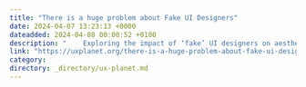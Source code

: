 ```yaml
---
title: "There is a huge problem about Fake UI Designers"
date: 2024-04-07 13:23:13 +0000
dateadded: 2024-04-08 00:00:52 +0100
description: "    Exploring the impact of ‘fake’ UI designers on aesthetics vs functionality, urging a balance for truly user-centered design experiences.  Continue reading on UX Planet »  "
link: "https://uxplanet.org/there-is-a-huge-problem-about-fake-ui-designers-d1f57801ce3b?source=rss----819cc2aaeee0---4"
category:
directory: _directory/ux-planet.md
---
```

